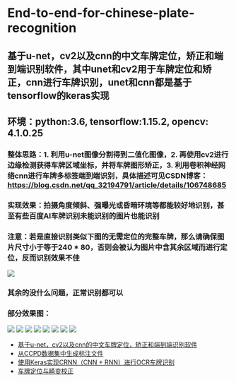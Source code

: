 # End-to-end-for-chinese-plate-recognition

## 基于u-net，cv2以及cnn的中文车牌定位，矫正和端到端识别软件，其中unet和cv2用于车牌定位和矫正，cnn进行车牌识别，unet和cnn都是基于tensorflow的keras实现
## 环境：python:3.6, tensorflow:1.15.2, opencv: 4.1.0.25
### 整体思路：1. 利用u-net图像分割得到二值化图像，2. 再使用cv2进行边缘检测获得车牌区域坐标，并将车牌图形矫正，3. 利用卷积神经网络cnn进行车牌多标签端到端识别，具体描述可见CSDN博客：https://blog.csdn.net/qq_32194791/article/details/106748685
### 实现效果：拍摄角度倾斜、强曝光或昏暗环境等都能较好地识别，甚至有些百度AI车牌识别未能识别的图片也能识别
### 注意：若是直接识别类似下图的无需定位的完整车牌，那么请确保图片尺寸小于等于240 * 80，否则会被认为图片中含其余区域而进行定位，反而识别效果不佳
![](https://github.com/duanshengliu/End-to-end-for-chinese-plate-recognition/blob/master/test_pic/lic.png) 
### 其余的没什么问题，正常识别都可以
### 部分效果图：
![](https://github.com/duanshengliu/End-to-end-for-chinese-plate-recognition/blob/master/test_pic/0.png)
![](https://github.com/duanshengliu/End-to-end-for-chinese-plate-recognition/blob/master/test_pic/1.png)
![](https://github.com/duanshengliu/End-to-end-for-chinese-plate-recognition/blob/master/test_pic/2.png)
![](https://github.com/duanshengliu/End-to-end-for-chinese-plate-recognition/blob/master/test_pic/3.png)
![](https://github.com/duanshengliu/End-to-end-for-chinese-plate-recognition/blob/master/test_pic/4.png)
![](https://github.com/duanshengliu/End-to-end-for-chinese-plate-recognition/blob/master/test_pic/5.png)
![](https://github.com/duanshengliu/End-to-end-for-chinese-plate-recognition/blob/master/test_pic/6.png)
![](https://github.com/duanshengliu/End-to-end-for-chinese-plate-recognition/blob/master/test_pic/7.png)

+ [基于u-net，cv2以及cnn的中文车牌定位，矫正和端到端识别软件](https://blog.csdn.net/qq_32194791/article/details/106748685)
+ [从CCPD数据集中生成标注文件](https://blog.csdn.net/lswdecsdn/article/details/106676840)
+ [使用Keras实现CRNN（CNN + RNN）进行OCR车牌识别](https://java.ctolib.com/qjadud1994-CRNN-Keras.html)
+ [车牌定位与畸变校正](https://www.cnblogs.com/HL-space/p/10588423.html)
